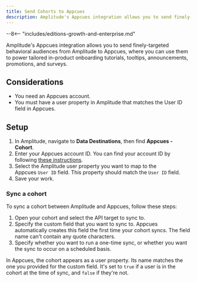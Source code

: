 ```yaml
---
title: Send Cohorts to Appcues
description: Amplitude's Appcues integration allows you to send finely-targeted behavioral audiences from Amplitude to Appcues, where you can use them to power tailored in-product onboarding tutorials, tooltips, announcements, promotions, and surveys.
---
```


--8<-- "includes/editions-growth-and-enterprise.md"

Amplitude's Appcues integration allows you to send finely-targeted behavioral audiences from Amplitude to Appcues, where you can use them to power tailored in-product onboarding tutorials, tooltips, announcements, promotions, and surveys.

## Considerations

- You need an Appcues account.
- You must have a user property in Amplitude that matches the User ID field in Appcues.

## Setup

1. In Amplitude, navigate to **Data Destinations**, then find **Appcues - Cohort**.
2. Enter your Appcues account ID. You can find your account ID by following [these instructions](https://docs.appcues.com/article/254-http-api).
3. Select the Amplitude user property you want to map to the Appcues `User ID` field. This property should match the `User ID` field.
4. Save your work.

### Sync a cohort

To sync a cohort between Amplitude and Appcues, follow these steps:

1. Open your cohort and select the API target to sync to.
2. Specify the custom field that you want to sync to. Appcues automatically creates this field the first time your cohort syncs. The field name can't contain any quote characters.
3. Specify whether you want to run a one-time sync, or whether you want the sync to occur on a scheduled basis.

In Appcues, the cohort appears as a user property. Its name matches the one you provided for the custom field. It's set to `true` if a user is in the cohort at the time of sync, and `false` if they're not.
